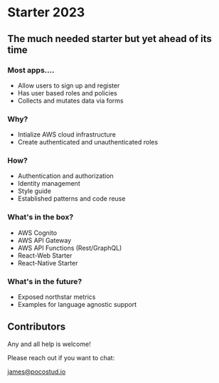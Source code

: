 # Starter 2023
## The much needed starter but yet ahead of its time


### Most apps....
- Allow users to sign up and register
- Has user based roles and policies
- Collects and mutates data via forms


### Why?
- Intialize AWS cloud infrastructure 
- Create authenticated and unauthenticated roles


### How?
- Authentication and authorization
- Identity management
- Style guide
- Established patterns and code reuse



### What's in the box? 
- AWS Cognito 
- AWS API Gateway
- AWS API Functions (Rest/GraphQL)
- React-Web Starter
- React-Native Starter 


### What's in the future?
- Exposed northstar metrics
- Examples for language agnostic support

## Contributors

Any and all help is welcome! 

Please reach out if you want to chat:

james@pocostud.io